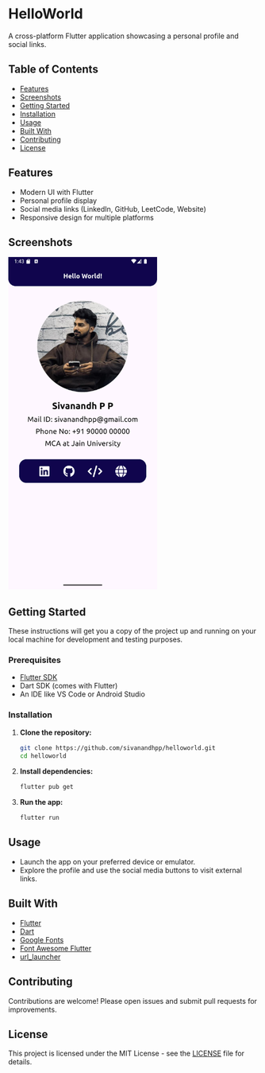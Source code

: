 # HelloWorld

A cross-platform Flutter application showcasing a personal profile and social links.

## Table of Contents

- [Features](#features)
- [Screenshots](#screenshots)
- [Getting Started](#getting-started)
- [Installation](#installation)
- [Usage](#usage)
- [Built With](#built-with)
- [Contributing](#contributing)
- [License](#license)

## Features

- Modern UI with Flutter
- Personal profile display
- Social media links (LinkedIn, GitHub, LeetCode, Website)
- Responsive design for multiple platforms

## Screenshots

<!-- Add your screenshots to assets/images/ and reference them below -->
<img src="readme_screenshot.png" alt="Home Screen" width="300"/>
<!-- <img src="assets/images/screenshot_other.png" alt="Another Screen" width="300"/> -->

## Getting Started

These instructions will get you a copy of the project up and running on your local machine for development and testing purposes.

### Prerequisites

- [Flutter SDK](https://flutter.dev/docs/get-started/install)
- Dart SDK (comes with Flutter)
- An IDE like VS Code or Android Studio

### Installation

1. **Clone the repository:**
   ```sh
   git clone https://github.com/sivanandhpp/helloworld.git
   cd helloworld
   ```

2. **Install dependencies:**
   ```sh
   flutter pub get
   ```

3. **Run the app:**
   ```sh
   flutter run
   ```

## Usage

- Launch the app on your preferred device or emulator.
- Explore the profile and use the social media buttons to visit external links.

## Built With

- [Flutter](https://flutter.dev/)
- [Dart](https://dart.dev/)
- [Google Fonts](https://pub.dev/packages/google_fonts)
- [Font Awesome Flutter](https://pub.dev/packages/font_awesome_flutter)
- [url_launcher](https://pub.dev/packages/url_launcher)

## Contributing

Contributions are welcome! Please open issues and submit pull requests for improvements.

## License

This project is licensed under the MIT License - see the [LICENSE](LICENSE) file for details.